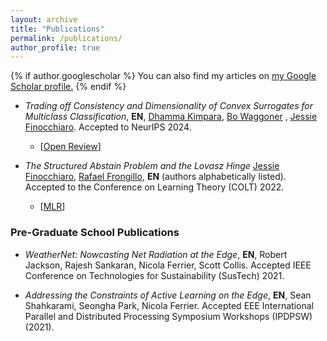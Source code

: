 ```yaml
---
layout: archive
title: "Publications"
permalink: /publications/
author_profile: true
---
```


{% if author.googlescholar %}
  You can also find my articles on <u><a href="{{author.googlescholar}}">my Google Scholar profile</a>.</u>
{% endif %}

* _Trading off Consistency and Dimensionality of Convex Surrogates for Multiclass Classification_, **EN**, [Dhamma Kimpara](https://dkimpara.github.io), [Bo Waggoner](www.bowaggoner.com) , [Jessie Finocchiaro](https://www.jessiefin.com/). Accepted to NeurIPS 2024.
    * \[[Open Review](https://openreview.net/pdf?id=xCIbVuXwPM)\]

* _The Structured Abstain Problem and the Lovasz Hinge_ [Jessie Finocchiaro](https://www.jessiefin.com/), [Rafael Frongillo](https://www.cs.colorado.edu/~raf/), **EN** (authors alphabetically listed).  Accepted to the Conference on Learning Theory (COLT) 2022.
    * \[[MLR](https://proceedings.mlr.press/v178/nueve22a/nueve22a.pdf)\]


### Pre-Graduate School Publications 

* _WeatherNet: Nowcasting Net Radiation at the Edge_, **EN**, Robert Jackson, Rajesh Sankaran, Nicola Ferrier, Scott Collis. Accepted IEEE Conference on Technologies for Sustainability (SusTech) 2021.

* _Addressing the Constraints of Active Learning on the Edge_, **EN**, Sean Shahkarami, Seongha Park, Nicola Ferrier. Accepted EEE International Parallel and Distributed Processing Symposium Workshops (IPDPSW) (2021).